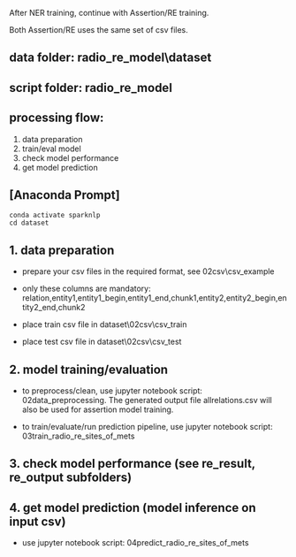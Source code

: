 After NER training, continue with Assertion/RE training.

Both Assertion/RE uses the same set of csv files.

## data folder: radio_re_model\dataset
## script folder: radio_re_model

## processing flow:
1. data preparation 
2. train/eval model
3. check model performance
4. get model prediction

## [Anaconda Prompt]
	conda activate sparknlp
	cd dataset

## 1. data preparation
- prepare your csv files in the required format, see 02csv\csv_example
- only these columns are mandatory: relation,entity1,entity1_begin,entity1_end,chunk1,entity2,entity2_begin,entity2_end,chunk2

- place train csv file in dataset\02csv\csv_train
- place test csv file in dataset\02csv\csv_test

## 2. model training/evaluation
- to preprocess/clean, 
	use jupyter notebook script: 02data_preprocessing. The generated output file allrelations.csv will also be used for assertion model training.
	
- to train/evaluate/run prediction pipeline, 
	use jupyter notebook script: 03train_radio_re_sites_of_mets

## 3. check model performance (see re_result, re_output subfolders)

## 4. get model prediction (model inference on input csv)
- use jupyter notebook script: 04predict_radio_re_sites_of_mets
